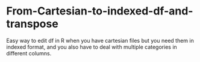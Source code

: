 # From-Cartesian-to-indexed-df-and-transpose
Easy way to edit df in R when you have cartesian files but you need them in indexed format, and you also have to deal with multiple categories in different columns.

